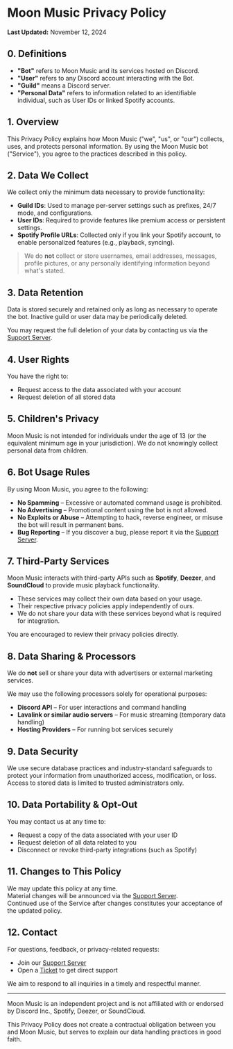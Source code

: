 # Moon Music Privacy Policy  
**Last Updated:** November 12, 2024  

## 0. Definitions  
- **"Bot"** refers to Moon Music and its services hosted on Discord.  
- **"User"** refers to any Discord account interacting with the Bot.  
- **"Guild"** means a Discord server.  
- **"Personal Data"** refers to information related to an identifiable individual, such as User IDs or linked Spotify accounts.

## 1. Overview  
This Privacy Policy explains how Moon Music ("we", "us", or "our") collects, uses, and protects personal information. By using the Moon Music bot ("Service"), you agree to the practices described in this policy.  

## 2. Data We Collect  
We collect only the minimum data necessary to provide functionality:  

- **Guild IDs**: Used to manage per-server settings such as prefixes, 24/7 mode, and configurations.  
- **User IDs**: Required to provide features like premium access or persistent settings.  
- **Spotify Profile URLs**: Collected only if you link your Spotify account, to enable personalized features (e.g., playback, syncing).  

> We do **not** collect or store usernames, email addresses, messages, profile pictures, or any personally identifying information beyond what's stated.  

## 3. Data Retention  
Data is stored securely and retained only as long as necessary to operate the bot. Inactive guild or user data may be periodically deleted.  

You may request the full deletion of your data by contacting us via the [Support Server](https://discord.gg/wqTgHeJ4Ku).  

## 4. User Rights  
You have the right to:  
- Request access to the data associated with your account  
- Request deletion of all stored data

## 5. Children's Privacy  
Moon Music is not intended for individuals under the age of 13 (or the equivalent minimum age in your jurisdiction). We do not knowingly collect personal data from children.  

## 6. Bot Usage Rules  
By using Moon Music, you agree to the following:  
- **No Spamming** – Excessive or automated command usage is prohibited.  
- **No Advertising** – Promotional content using the bot is not allowed.  
- **No Exploits or Abuse** – Attempting to hack, reverse engineer, or misuse the bot will result in permanent bans.  
- **Bug Reporting** – If you discover a bug, please report it via the [Support Server](https://discord.gg/wqTgHeJ4Ku).  

## 7. Third-Party Services  
Moon Music interacts with third-party APIs such as **Spotify**, **Deezer**, and **SoundCloud** to provide music playback functionality.  

- These services may collect their own data based on your usage.  
- Their respective privacy policies apply independently of ours.  
- We do not share your data with these services beyond what is required for integration.  

You are encouraged to review their privacy policies directly.

## 8. Data Sharing & Processors  
We do **not** sell or share your data with advertisers or external marketing services.  

We may use the following processors solely for operational purposes:  
- **Discord API** – For user interactions and command handling  
- **Lavalink or similar audio servers** – For music streaming (temporary data handling)  
- **Hosting Providers** – For running bot services securely  

## 9. Data Security  
We use secure database practices and industry-standard safeguards to protect your information from unauthorized access, modification, or loss.  
Access to stored data is limited to trusted administrators only.  

## 10. Data Portability & Opt-Out  
You may contact us at any time to:  
- Request a copy of the data associated with your user ID  
- Request deletion of all data related to you  
- Disconnect or revoke third-party integrations (such as Spotify)  

## 11. Changes to This Policy  
We may update this policy at any time.  
Material changes will be announced via the [Support Server](https://discord.gg/wqTgHeJ4Ku).  
Continued use of the Service after changes constitutes your acceptance of the updated policy.  

## 12. Contact  
For questions, feedback, or privacy-related requests:  
- Join our [Support Server](https://discord.gg/wqTgHeJ4Ku)  
- Open a [Ticket](https://discord.com/channels/1114081203721613314/1217133094608568401) to get direct support  

We aim to respond to all inquiries in a timely and respectful manner.

---

Moon Music is an independent project and is not affiliated with or endorsed by Discord Inc., Spotify, Deezer, or SoundCloud.

This Privacy Policy does not create a contractual obligation between you and Moon Music, but serves to explain our data handling practices in good faith.

